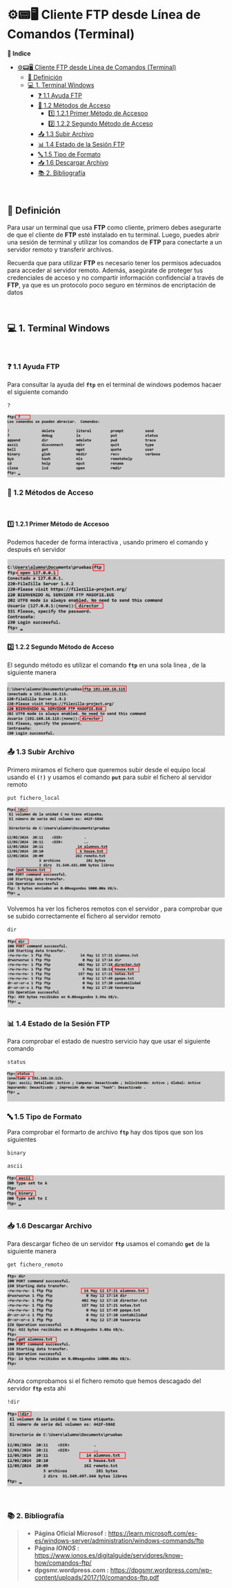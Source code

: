 # ⚙️📟🖥️ Cliente FTP desde Línea de Comandos (Terminal) 

**📑 Indice** 

- [⚙️📟🖥️ Cliente FTP desde Línea de Comandos (Terminal)](#️️-cliente-ftp-desde-línea-de-comandos-terminal)
  - [📝 Definición](#-definición)
  - [💻 1. Terminal Windows](#-1-terminal-windows)
    - [❓ 1.1 Ayuda FTP](#-11-ayuda-ftp)
    - [🔑 1.2 Métodos de Acceso](#-12-métodos-de-acceso)
      - [1️⃣ 1.2.1 Primer Método de Accesoo](#1️⃣-121-primer-método-de-accesoo)
      - [2️⃣ 1.2.2 Segundo Método de Acceso](#2️⃣-122-segundo-método-de-acceso)
    - [📤 1.3 Subir Archivo](#-13-subir-archivo)
    - [📊 1.4 Estado de la Sesión FTP](#-14-estado-de-la-sesión-ftp)
    - [🔤 1.5 Tipo de Formato](#-15-tipo-de-formato)
    - [📥 1.6 Descargar Archivo](#-16-descargar-archivo)
    - [📚 2. Bibliografía](#-2-bibliografía)


<br>

## 📝 Definición
Para usar un terminal que usa **FTP** como cliente, primero debes asegurarte de que el cliente de **FTP** esté instalado en tu terminal. Luego, puedes abrir una sesión de terminal y utilizar los comandos de **FTP** para conectarte a un servidor remoto y transferir archivos.

Recuerda que para utilizar **FTP** es necesario tener los permisos adecuados para acceder al servidor remoto. Además, asegúrate de proteger tus credenciales de acceso y no compartir información confidencial a través de **FTP**, ya que es un protocolo poco seguro en términos de encriptación de datos

<br>

## 💻 1. Terminal Windows
<br>

### ❓ 1.1 Ayuda FTP

Para consultar la ayuda del **`ftp`** en el terminal de windows podemos hacaer el siguiente comando 

~~~
?
~~~

![Ayuda FTP](./img/comandos_terminal/1_ayuda_terminal.png)


### 🔑 1.2 Métodos de Acceso
<br>

#### 1️⃣ 1.2.1 Primer Método de Accesoo

Podemos haceder de forma interactiva , usando primero el comando y después eñ servidor 

![Primer Métodos de Acceso](./img/comandos_terminal/2_primer_metodo_inicio.png)


#### 2️⃣ 1.2.2 Segundo Método de Acceso

El segundo método es utilizar el comando **`ftp`** en una sola linea , de la siguiente manera 

![Segundo Métodos de Acceso](./img/comandos_terminal/3_segundo_metodo_inicio.png)


### 📤 1.3 Subir Archivo

Primero miramos el fichero que queremos subir desde el equipo local usando el **`(!)`** y usamos el comando **`put`** para subir el fichero al servidor remoto

~~~
put fichero_local
~~~

![Subir Fichero](./img/comandos_terminal/4_subir_fichero.png)

Volvemos ha ver los ficheros remotos con el servidor , para comprobar que se subido correctamente el fichero al servidor remoto 

~~~
dir 
~~~
![Comprobar Subir Fichero](./img/comandos_terminal/5_comprobar_subir_fichero.png)

### 📊 1.4 Estado de la Sesión FTP

Para comprobar el estado de nuestro servicio hay que usar el siguiente comando 

~~~
status
~~~

![Estado](./img/comandos_terminal/6_ver_estado_ftp.png)

### 🔤 1.5 Tipo de Formato

Para comprobar el formarto de archivo **`ftp`** hay dos tipos que son los siguientes 

~~~
binary
~~~
~~~
ascii
~~~

![Tipo de Formato](./img/comandos_terminal/7_formato_ftp.png)

### 📥 1.6 Descargar Archivo

Para descargar ficheo de un servidor **`ftp`** usamos el comando **`get`** de la siguiente manera 

~~~
get fichero_remoto
~~~

![Descargar Fichero](./img/comandos_terminal/8_descarga_fichero.png)

Ahora comprobamos si el fichero remoto que hemos descagado del servidor **`ftp`** esta ahí

~~~
!dir
~~~

![Comprobar Descargar Fichero](./img/comandos_terminal/8_comprobar_descarga_fichero.png)

<br>
 
### 📚 2. Bibliografía

>   - **Página Oficial Microsof :** https://learn.microsoft.com/es-es/windows-server/administration/windows-commands/ftp
>   - **Página ***IONOS*** :** https://www.ionos.es/digitalguide/servidores/know-how/comandos-ftp/
>   - **dpgsmr.wordpress.com :** https://dpgsmr.wordpress.com/wp-content/uploads/2017/10/comandos-ftp.pdf